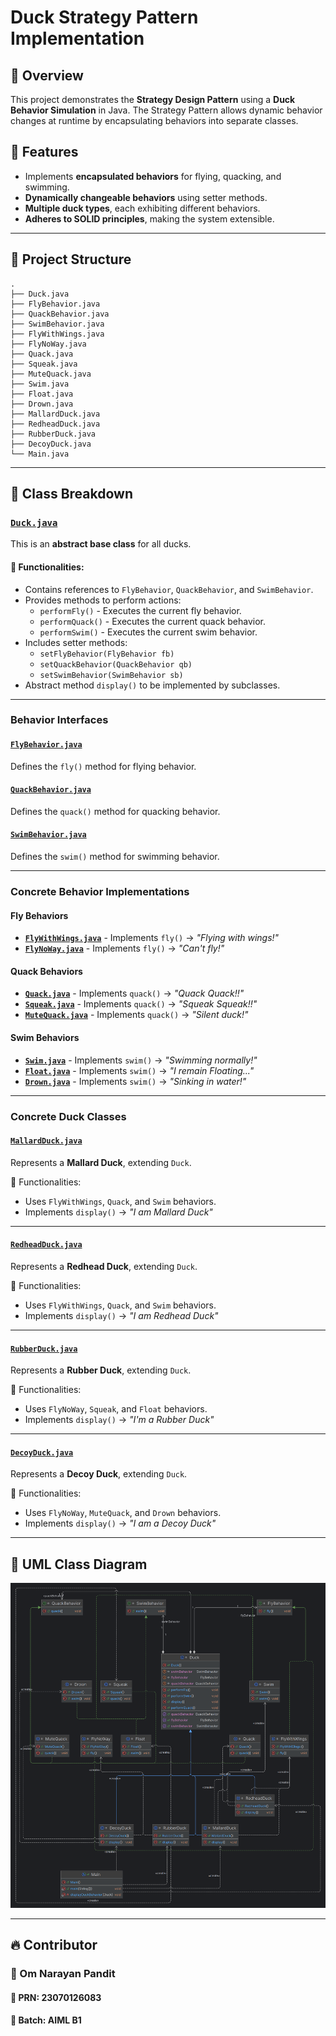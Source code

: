 # **Duck Strategy Pattern Implementation**

## 📌 Overview
This project demonstrates the **Strategy Design Pattern** using a **Duck Behavior Simulation** in Java. The Strategy Pattern allows dynamic behavior changes at runtime by encapsulating behaviors into separate classes.

## 🚀 Features
- Implements **encapsulated behaviors** for flying, quacking, and swimming.
- **Dynamically changeable behaviors** using setter methods.
- **Multiple duck types**, each exhibiting different behaviors.
- **Adheres to SOLID principles**, making the system extensible.

---

## 📂 Project Structure
```
.
├── Duck.java
├── FlyBehavior.java
├── QuackBehavior.java
├── SwimBehavior.java
├── FlyWithWings.java
├── FlyNoWay.java
├── Quack.java
├── Squeak.java
├── MuteQuack.java
├── Swim.java
├── Float.java
├── Drown.java
├── MallardDuck.java
├── RedheadDuck.java
├── RubberDuck.java
├── DecoyDuck.java
└── Main.java
```


---

## **📌 Class Breakdown**

### **[`Duck.java`](Duck.java)**
This is an **abstract base class** for all ducks.

#### 🔹 Functionalities:
- Contains references to `FlyBehavior`, `QuackBehavior`, and `SwimBehavior`.
- Provides methods to perform actions:
  - `performFly()` - Executes the current fly behavior.
  - `performQuack()` - Executes the current quack behavior.
  - `performSwim()` - Executes the current swim behavior.
- Includes setter methods:
  - `setFlyBehavior(FlyBehavior fb)`
  - `setQuackBehavior(QuackBehavior qb)`
  - `setSwimBehavior(SwimBehavior sb)`
- Abstract method `display()` to be implemented by subclasses.

---

### **Behavior Interfaces**

#### **[`FlyBehavior.java`](FlyBehavior.java)**
Defines the `fly()` method for flying behavior.

#### **[`QuackBehavior.java`](QuackBehavior.java)**
Defines the `quack()` method for quacking behavior.

#### **[`SwimBehavior.java`](SwimBehavior.java)**
Defines the `swim()` method for swimming behavior.

---

### **Concrete Behavior Implementations**

#### **Fly Behaviors**
- **[`FlyWithWings.java`](FlyWithWings.java)** - Implements `fly()` → _"Flying with wings!"_
- **[`FlyNoWay.java`](FlyNoWay.java)** - Implements `fly()` → _"Can't fly!"_

#### **Quack Behaviors**
- **[`Quack.java`](Quack.java)** - Implements `quack()` → _"Quack Quack!!"_
- **[`Squeak.java`](Squeak.java)** - Implements `quack()` → _"Squeak Squeak!!"_
- **[`MuteQuack.java`](MuteQuack.java)** - Implements `quack()` → _"Silent duck!"_

#### **Swim Behaviors**
- **[`Swim.java`](Swim.java)** - Implements `swim()` → _"Swimming normally!"_
- **[`Float.java`](Float.java)** - Implements `swim()` → _"I remain Floating..."_
- **[`Drown.java`](Drown.java)** - Implements `swim()` → _"Sinking in water!"_

---

### **Concrete Duck Classes**

#### **[`MallardDuck.java`](MallardDuck.java)**
Represents a **Mallard Duck**, extending `Duck`.

🔹 Functionalities:
- Uses `FlyWithWings`, `Quack`, and `Swim` behaviors.
- Implements `display()` → _"I am Mallard Duck"_

---

#### **[`RedheadDuck.java`](RedheadDuck.java)**
Represents a **Redhead Duck**, extending `Duck`.

🔹 Functionalities:
- Uses `FlyWithWings`, `Quack`, and `Swim` behaviors.
- Implements `display()` → _"I am Redhead Duck"_

---

#### **[`RubberDuck.java`](RubberDuck.java)**
Represents a **Rubber Duck**, extending `Duck`.

🔹 Functionalities:
- Uses `FlyNoWay`, `Squeak`, and `Float` behaviors.
- Implements `display()` → _"I'm a Rubber Duck"_

---

#### **[`DecoyDuck.java`](DecoyDuck.java)**
Represents a **Decoy Duck**, extending `Duck`.

🔹 Functionalities:
- Uses `FlyNoWay`, `MuteQuack`, and `Drown` behaviors.
- Implements `display()` → _"I am a Decoy Duck"_

---

## 📌 UML Class Diagram

![UML Diagram](./UML%20Diagram.png)

---

## 🔥 Contributor

### 👤 Om Narayan Pandit

#### 📌 PRN: 23070126083
#### 📌 Batch: AIML B1
